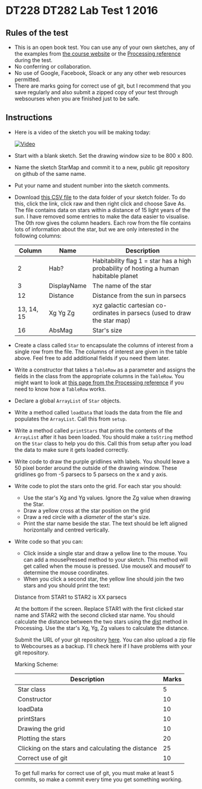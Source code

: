 # DT228 DT282 Lab Test 1 2016

## Rules of the test
- This is an open book test. You can use any of your own sketches, any of the examples from [the course website](https://github.com/skooter500/OOP-2016-2017) or the [Processing reference](https://processing.org/reference/) during the test.
- No conferring or collaboration.
- No use of Google, Facebook, Sloack or any any other web resources permitted.
- There are marks going for correct use of git, but I recommend that you save regularly and also submit a zipped copy of your test through websourses when you are finished just to be safe.

## Instructions

- Here is a video of the sketch you will be making today:

  [![Video](http://img.youtube.com/vi/J2kHSSFA4NU/0.jpg)](http://www.youtube.com/watch?v=J2kHSSFA4NU)

- Start with a blank sketch. Set the drawing window size to be 800 x 800.
- Name the sketch StarMap and commit it to a new, public git repository on github of the same name.
- Put your name and student number into the sketch comments.
- Download [this CSV file](HabHYG15ly.csv) to the data folder of your sketch folder. To do this, click the link, click raw and then right click and choose Save As. The file contains data on stars within a distance of 15 light years of the sun. I have removed some entries to make the data easier to visualise. The 0th row gives the column headers. Each row from the file contains lots of information about the star, but we are only interested in the following columns:

  | Column | Name | Description |
  |--------|------|-------------|
  | 2	| Hab? | Habitability flag	1 = star has a high probability of hosting a human habitable planet |
  | 3	| DisplayName | The name of the star |
  | 12 | Distance	| Distance from the sun in parsecs |
  | 13, 14, 15 | Xg	Yg	Zg | xyz galactic cartesian co-ordinates in parsecs (used to draw the star map) |
  | 16| AbsMag | Star's size |

- Create a class called ```Star``` to encapsulate the columns of interest from a single row from the file. The columns of interest are given in the table above. Feel free to add additional fields if you need them later.
- Write a constructor that takes a ```TableRow``` as a parameter and assigns the fields in the class from the appropriate columns in the ```TableRow```. You might want to look at [this page from the Processing reference](https://processing.org/reference/TableRow.html) if you need to know how a ```TableRow``` works.
- Declare a global ```ArrayList``` of ```Star``` objects.
- Write a method called ```loadData``` that loads the data from the file and populates the ```ArrayList```. Call this from ```setup```.
- Write a method called ```printStars``` that prints the contents of the ```ArrayList``` after it has been loaded. You should make a ```toString``` method on the ```Star``` class to help you do this. Call this from setup after you load the data to make sure it gets loaded correctly.
- Write code to draw the purple gridlines with labels. You should leave a 50 pixel border around the outside of the drawing window. These gridlines go from -5 parsecs to 5 parsecs on the x and y axis.
- Write code to plot the stars onto the grid. For each star you should:
	- Use the star's Xg and Yg values. Ignore the Zg value when drawing the Star.
	- Draw a yellow cross at the star position on the grid
	- Draw a red circle with a *diameter* of the star's size.
	- Print the star name beside the star. The text should be left aligned horizontally and centred vertically.
- Write code so that you can:
	- Click inside a single star and draw a yellow line to the mouse. You can add a mousePressed method to your sketch. This method will get called when the mouse is pressed. Use mouseX and mouseY to determine the mouse coordinates.
	- When you click a second star, the yellow line should join the two stars and you should print the text:

	Distance from STAR1 to STAR2 is XX parsecs

	At the bottom if the screen. Replace STAR1 with the first clicked star name and STAR2 with the second clicked star name. You should calculate the distance between the two stars using the [dist](https://processing.org/reference/dist_.html) method in Processing. Use the star's Xg, Yg, Zg values to calculate the distance.

  Submit the URL of your git repository [here](https://docs.google.com/forms/d/e/1FAIpQLScZev4_Rlk43RelrMRNHAYPfHAS8gmkKgNn3SnjoRUjxNDodA/viewform). You can also upload a zip file to Webcourses as a backup. I'll check here if I have problems with your git repository.

  Marking Scheme:

  | Description | Marks |
  |-------------|-------|
  | Star class  |   5   |
  | Constructor |  10     |
  | loadData |  10     |
  | printStars |  10     |
  | Drawing the grid | 10  |
  | Plotting the stars | 20 |
  | Clicking on the stars and calculating the distance | 25 |
  | Correct use of git | 10 |

  To get full marks for correct use of git, you must make at least 5 commits, so make a commit every time you get something working.